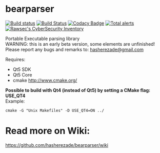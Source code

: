 bearparser
==========
[![Build status](https://ci.appveyor.com/api/projects/status/kr31jh2ytk1ep0aj?svg=true)](https://ci.appveyor.com/project/malwarezone/bearparser)
[![Build Status](https://travis-ci.org/malwarezone/bearparser.svg?branch=master)](https://travis-ci.org/malwarezone/bearparser)
[![Codacy Badge](https://api.codacy.com/project/badge/Grade/bc1bdddf14244559ab4786939c6f9569)](https://www.codacy.com/manual/hasherezade/bearparser?utm_source=github.com&amp;utm_medium=referral&amp;utm_content=hasherezade/bearparser&amp;utm_campaign=Badge_Grade)
[![Total alerts](https://img.shields.io/lgtm/alerts/g/hasherezade/bearparser.svg?logo=lgtm&logoWidth=18)](https://lgtm.com/projects/g/hasherezade/bearparser/alerts/)
[![Rawsec's CyberSecurity Inventory](https://inventory.rawsec.ml/img/badges/Rawsec-inventoried-FF5050_flat.svg)](https://inventory.rawsec.ml/)

Portable Executable parsing library<br/>
WARNING: this is an early beta version, some elements are unfinished!<br/>
Please report any bugs and remarks to: hasherezade@gmail.com<br/>

Requires:
+ Qt5 SDK<br/>
+ Qt5 Core<br/>
+ cmake http://www.cmake.org/<br/>

<b>Possible to build with Qt4 (instead of Qt5) by setting a CMake flag: USE_QT4</b><br/>
Example:
```
cmake -G "Unix Makefiles" -D USE_QT4=ON ../
```


Read more on Wiki:
===
https://github.com/hasherezade/bearparser/wiki
